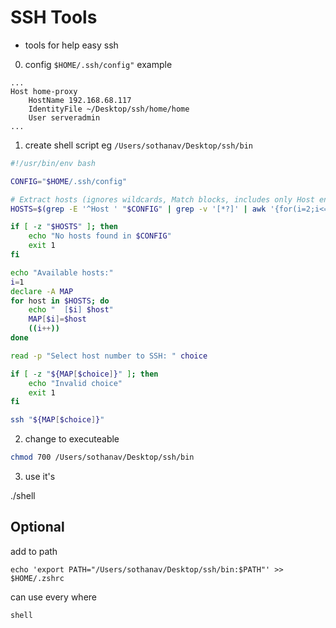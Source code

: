 # SSH Tools
- tools for help easy ssh

0. config `$HOME/.ssh/config"`
example 
```
...
Host home-proxy
    HostName 192.168.68.117
    IdentityFile ~/Desktop/ssh/home/home
    User serveradmin
...
```

1. create shell script eg `/Users/sothanav/Desktop/ssh/bin`
```bash
#!/usr/bin/env bash

CONFIG="$HOME/.ssh/config"

# Extract hosts (ignores wildcards, Match blocks, includes only Host entries)
HOSTS=$(grep -E '^Host ' "$CONFIG" | grep -v '[*?]' | awk '{for(i=2;i<=NF;i++) print $i}')

if [ -z "$HOSTS" ]; then
    echo "No hosts found in $CONFIG"
    exit 1
fi

echo "Available hosts:"
i=1
declare -A MAP
for host in $HOSTS; do
    echo "  [$i] $host"
    MAP[$i]=$host
    ((i++))
done

read -p "Select host number to SSH: " choice

if [ -z "${MAP[$choice]}" ]; then
    echo "Invalid choice"
    exit 1
fi

ssh "${MAP[$choice]}"
```

2. change to executeable
```bash
chmod 700 /Users/sothanav/Desktop/ssh/bin
```

3. use it's

./shell

## Optional
add to path
```
echo 'export PATH="/Users/sothanav/Desktop/ssh/bin:$PATH"' >> $HOME/.zshrc
```

can use every where
```
shell
```